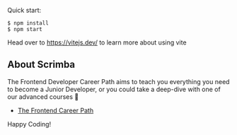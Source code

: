

Quick start:

```
$ npm install
$ npm start
````

Head over to https://vitejs.dev/ to learn more about using vite
## About Scrimba

The Frontend Developer Career Path aims to teach you everything you need to become a Junior Developer, or you could take a deep-dive with one of our advanced courses 🚀

- [The Frontend Career Path](https://scrimba.com/learn/frontend)

Happy Coding!
